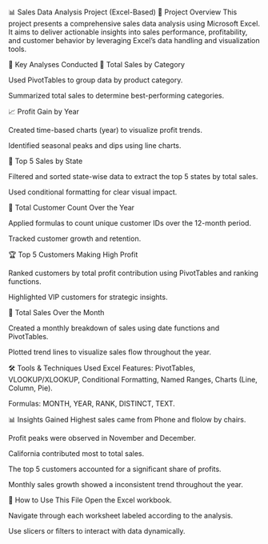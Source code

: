 📊 Sales Data Analysis Project (Excel-Based)
📁 Project Overview
This project presents a comprehensive sales data analysis using Microsoft Excel. It aims to deliver actionable insights into sales performance, profitability, and customer behavior by leveraging Excel’s data handling and visualization tools.

🧾 Key Analyses Conducted
📂 Total Sales by Category

Used PivotTables to group data by product category.

Summarized total sales to determine best-performing categories.

📈 Profit Gain by Year

Created time-based charts (year) to visualize profit trends.

Identified seasonal peaks and dips using line charts.

📍 Top 5 Sales by State

Filtered and sorted state-wise data to extract the top 5 states by total sales.

Used conditional formatting for clear visual impact.

👥 Total Customer Count Over the Year

Applied formulas to count unique customer IDs over the 12-month period.

Tracked customer growth and retention.

🏆 Top 5 Customers Making High Profit

Ranked customers by total profit contribution using PivotTables and ranking functions.

Highlighted VIP customers for strategic insights.

📅 Total Sales Over the Month

Created a monthly breakdown of sales using date functions and PivotTables.

Plotted trend lines to visualize sales flow throughout the year.

🛠 Tools & Techniques Used
Excel Features: PivotTables, VLOOKUP/XLOOKUP, Conditional Formatting, Named Ranges, Charts (Line, Column, Pie).

Formulas: MONTH, YEAR, RANK, DISTINCT, TEXT.

📊 Insights Gained
Highest sales came from Phone and flolow by chairs.

Profit peaks were observed in November and December.

California contributed most to total sales.

The top 5 customers accounted for a significant share of profits.

Monthly sales growth showed a inconsistent trend throughout the year.

📎 How to Use This File
Open the Excel workbook.

Navigate through each worksheet labeled according to the analysis.

Use slicers or filters to interact with data dynamically.

